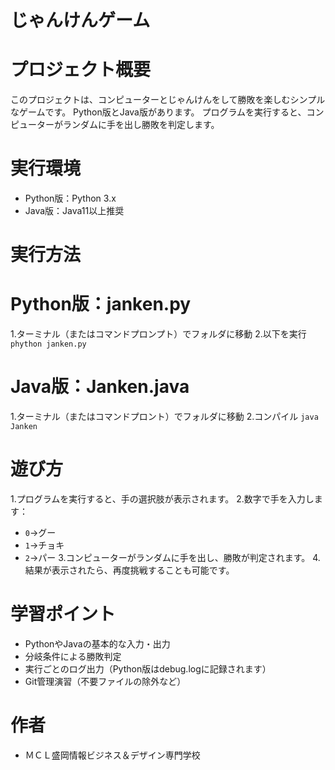 # じゃんけんゲーム

# プロジェクト概要
このプロジェクトは、コンピューターとじゃんけんをして勝敗を楽しむシンプルなゲームです。
Python版とJava版があります。
プログラムを実行すると、コンピューターがランダムに手を出し勝敗を判定します。

# 実行環境
- Python版：Python 3.x
- Java版：Java11以上推奨

# 実行方法

# Python版：janken.py
1.ターミナル（またはコマンドプロンプト）でフォルダに移動
2.以下を実行
`phython janken.py`

# Java版：Janken.java
1.ターミナル（またはコマンドプロント）でフォルダに移動
2.コンパイル
`java Janken`

# 遊び方
1.プログラムを実行すると、手の選択肢が表示されます。
2.数字で手を入力します：
- `0`→グー
- `1`→チョキ
- `2`→パー
3.コンピューターがランダムに手を出し、勝敗が判定されます。
4.結果が表示されたら、再度挑戦することも可能です。

# 学習ポイント

- PythonやJavaの基本的な入力・出力
- 分岐条件による勝敗判定
- 実行ごとのログ出力（Python版はdebug.logに記録されます）
- Git管理演習（不要ファイルの除外など）

# 作者

- ＭＣＬ盛岡情報ビジネス＆デザイン専門学校

